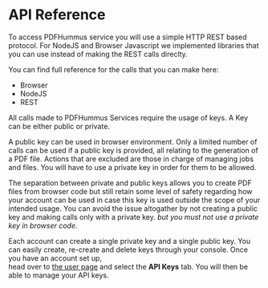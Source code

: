# API Reference

To access PDFHummus service you will use a simple HTTP REST based protocol. For NodeJS and Browser Javascript we implemented libraries that you can use instead of making
the REST calls direclty.

You can find full reference for the calls that you can make here:
- <a ui-sref="documentation.api.browser">Browser</a>
- <a ui-sref="documentation.api.browser">NodeJS</a>
- <a ui-sref="documentation.api.rest">REST</a>

All calls made to PDFHummus Services require the usage of keys. 
A Key can be either public or private.

A public key can be used in browser environment. Only a limited number of calls can be used if a public key is provided, all relating to the generation of a PDF file. 
Actions that are excluded are those in charge of managing jobs and files. You will have to use a private key in order for them to be allowed.

The separation between private and public keys allows you to create PDF files from browser code but still retain some level of safety regarding how your account can be used in case this key is used outside the scope
of your intended usage. You can avoid the issue altogather by not creating a public key and making calls only with a private key. *but you must not use a private key in browser code*.

Each account can create a single private key and a single public key. You can easily create, re-create and delete keys through your console. Once you have an account set up,  
head over to [the user page](__websiteURL__/console/user) and select the **API Keys** tab. You will then be able to manage your API keys.
